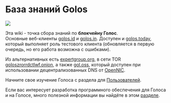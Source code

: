 # База знаний Golos

[![](https://raw.githubusercontent.com/golos-blockchain/wiki/master/golos_logo.png)](https://golos.id/)

Эта wiki - точка сбора знаний по **блокчейну Голос**.   
Основные веб-клиенты [golos.id](https://golos.id/) и [golos.in](https://golos.in/). Доступен и [golos.today](https://golos.today/), который выполняет роль тестового клиента \(обновляется в первую очередь, но его работа возможна с ошибками\).   
  
Из альтернативных есть [expertgroup.org](https://expertgroup.org/), в сети TOR [goloszrorrdctlwf.onion](http://goloszrorrdctlwf.onion), а также [gol.oss](http://gol.oss), который доступен при использовании децентрализованных DNS от [OpenNIC](https://www.opennic.org/).

Начните свое изучение Голоса с раздела для [Пользователей](users/welcome.md).

Если вас интересует разработка программного обеспечения для Голоса и на Голосе, много полезной информации вы найдёте в этом [разделе](developers/basics/).

